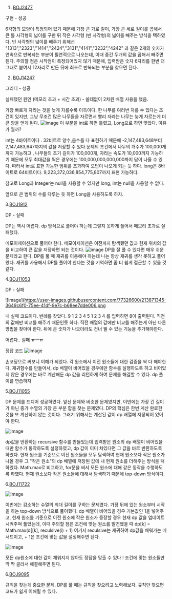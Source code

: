1. [BOJ2477](https://github.com/jeon-maker/JW_study/blob/main/Jeon/BOJ2477.java)

구현 - 성공

6각형의 모양이 특정되어 있기 때문에 가장 큰 가로 길이, 가장 큰 세로 길이를 곱해서 큰 틀 사각형의 넓이를 구한 뒤 작은 사각형 (빈 사각형)의 넓이를 빼주는 방식을 택하였다. 빈 사각형의 넓이를 빼주기 위해선 "1313","2323","1414","2424","3131","4141","3232","4242" 과 같은 2개의 숫자가 연속으로 반복되는 부분이 필연적으로 나오는데, 이때 중간 두개의 값을 곱해서 빼주면 된다. 주의할 점은 시작점이 특정되어있지 않기 때문에, 입력받은 숫자 6자리를 한번 더 그대로 붙여서 12자리로 만든 뒤에 최초로 반복되는 부분을 찾으면 된다.


2. [BOJ14247](https://github.com/jeon-maker/JW_study/blob/main/Jeon/BOJ14247.java)

그리디 - 성공

실패했던 원인 (메모리 초과 + 시간 초과) - 쓸데없이 2차원 배열 사용을 했음.

가장 빠르게 자라는 것을 늦게 자를수록 이득이다. 한 나무를 여러번 자를 수 있다는 조건이 있지만, 그냥 무조건 많은 나무들을 자르면서 빨리 자라는 나무는 늦게 자르는게 더 큰 양을 얻게 된다.
![image](https://user-images.githubusercontent.com/77326600/213654157-1d14c5aa-0cc0-447c-95d9-8d731a597926.png)
이 부분을 int로 하면 틀렸고, Long으로 하면 맞았다. 이유가 뭘까?

int는 4바이트이다 . 32비트로 양수,음수를 다 표현하기 때문에 -2,147,483,648부터 2,147,483,647까지의 값을 저장할 수 있다.문제의 조건에서 나무의 개수가 100,000개 까지 가능하고 , 나무들의 초기 길이가 100,000개, 자라는 속도가 10,000까지 가능하기 때문에 모두 최대값을 찍은 경우에는 100,000,000,000,000까지 답이 나올 수 있다.
따라서 int로 표현 가능한 범위를 초과하여 오답이 나오게 되는 듯 하다.
long은 8바이트로 64비트이다. 9,223,372,036,854,775,807까지 표현 가능하다.

참고로 Long과 Integer는 null을 사용할 수 있지만 long, int는 null을 사용할 수 없다.

앞으로 큰 범위의 수를 다루는 듯 하면 Long을 사용하도록 하자.

3.[BOJ1912](https://github.com/jeon-maker/JW_study/blob/main/Jeon/BOJ1912.java)

DP - 실패

DP는 역시 어렵다. dp 방식으로 풀어야 하는데 그렇지 못하게 풀어서 메모리 초과로 실패했다.

메모이제이션으로 풀어야 한다.
메모이제이션은 이전까지 탐색했던 값과 현재 위치의 값을 비교하여 큰 값을 저장하면 되는 것이다.
![image](https://user-images.githubusercontent.com/77326600/213665046-fd937373-c960-49d8-9793-12bff1bf55c9.png)
DP를 잘 풀 수 있다면 매우 쉬운 문제라고 한다.
DP를 풀 때 재귀를 이용해야 하는데 나는 항상 재귀를 생각 못하고 풀어왔다.
재귀를 사용해서 DP를 풀어야 한다는 것을 기억하면 좀 더 쉽게 접근할 수 있을 것 같다. 


4.[BOJ11053](https://github.com/jeon-maker/JW_study/blob/main/Jeon/BOJ11053.java)

DP - 실패

![image](https://user-images.githubusercontent.com/77326600/213871345-3649c6f0-75ee-41df-9e7c-b68ee7dde006.png

내 실패 코드이다.
반례를 찾았다.
9
1 2 3 4 5 1 2 3 4
를 입력하면 8이 출력된다. 직전의 값에만 비교를 해주기 때문인듯 하다. 직전 배열의 값에만 비교를 해주는게 아닌 다른 방법을 찾아야 한다. 뒤에 큰 숫자가 나오더라도 건너 뛸 수 있는 기능을 추가해야한다.

어렵다.. 실패 ㅠㅡㅠ

정답 코드
![image](https://user-images.githubusercontent.com/77326600/213872758-ee2911ae-f5b5-458a-b827-9511758da85a.png)


손코딩으로 써보니 이해가 되었다. 각 원소에서 이전 원소들에 대한 검증을 싹 다 해야한다. 재귀함수를 만들어서, dp 배열이 비어있을 경우에만 함수를 실행하도록 하고
비어있지 않은 경우에는 바로 계산해둔 dp 값을 리턴하게 하여 문제를 해결할 수 있다. dp 풀이를 연습하자


5.[BOJ11055](https://github.com/jeon-maker/JW_study/blob/main/Jeon/BOJ11055.java)

DP 문제를 드디어 성공하였다.
앞선 문제와 비슷한 문제였지만, 이번에는 가장 긴 길이가 아닌 증가 수열의 가장 큰 부분 합을 찾는 문제였다.
DP의 핵심은 한번 계산 완료한 것을 또 계산하지 않는 것이다. 그러기 위해서는 계산된 값이 dp 배열에 저장되어 있어야 한다.

![image](https://user-images.githubusercontent.com/77326600/213874627-f10777c1-a9bd-427d-904f-c93212595271.png)


dp값을 반환하는 recursive 함수를 만들었는데 입력받은 원소의 dp 배열이 비어있을 때만 함수가 동작하도록 설정하였고, dp 값이 이미 차있다면 그 값을 바로 반환하도록 하였다. 현재 원소를 기준으로 이전 원소들을 모두 탐색하여 현재 원소보다 작은 원소가 나올 경우 그 "작은 원소"의 dp 배열에 저장된 값에 내 현재 원소를 더해주는 방식을 택하였다. Math.max로 비교하고, for문을 써서 모든 원소에 대해 같은 동작을 수행하도록 하였다.
현재 원소보다 작은 원소들에 대해서 탐색하기 때문에 top-down 방식이다.


6.[BOJ11722](https://github.com/jeon-maker/JW_study/blob/main/Jeon/BOJ11722.java)

![image](https://user-images.githubusercontent.com/77326600/214795407-46361344-6dc9-4b34-a672-1306e4b201f7.png)

이번에는 감소하는 수열의 최대 길이를 구하는 문제였다. 가장 뒤에 있는 원소부터 시작을 하는 top-down 방식으로 풀이했다.
dp 배열이 비어있을 경우 기본값인 1을 넣어주고, 현재 원소를 기준으로 이전 원소에 작은 원소가 등장할 경우 현재 dp 값을 업데이트 시켜주며 풀었는데, 이때 주의할 점은
조건에 맞는 원소를 발견했을 때
dp[k] = Math.max(d[[k], reculsive(i) + 1) 
여기서 reculsive는 재귀하여 dp값을 채워가는 메서드이고, + 1은 조건에 맞는 값을 설정해주면 된다.

![image](https://user-images.githubusercontent.com/77326600/214796257-a7fbc47b-6ece-4306-bcf0-e85e512f8a73.png)

모든 dp원소에 대한 값이 채워지지 않아도 정답을 맞출 수 있다 ! 조건에 맞는 원소들만 딱 딱 골라서 해결해주면 된다.


6.[BOJ9095](https://github.com/jeon-maker/JW_study/blob/main/Jeon/BOJ9095.java)


규칙을 찾는게 중요한 문제. DP를 풀 때는 규칙을 찾으려고 노력해보자.
규칙만 찾으면 코드가 쉽게 이해될 수 있다.
